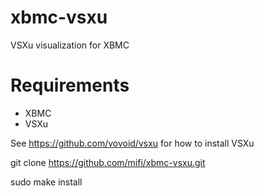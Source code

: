 xbmc-vsxu
=========

VSXu visualization for XBMC

Requirements
============
* XBMC
* VSXu

See https://github.com/vovoid/vsxu for how to install VSXu

git clone https://github.com/mifi/xbmc-vsxu.git

sudo make install

